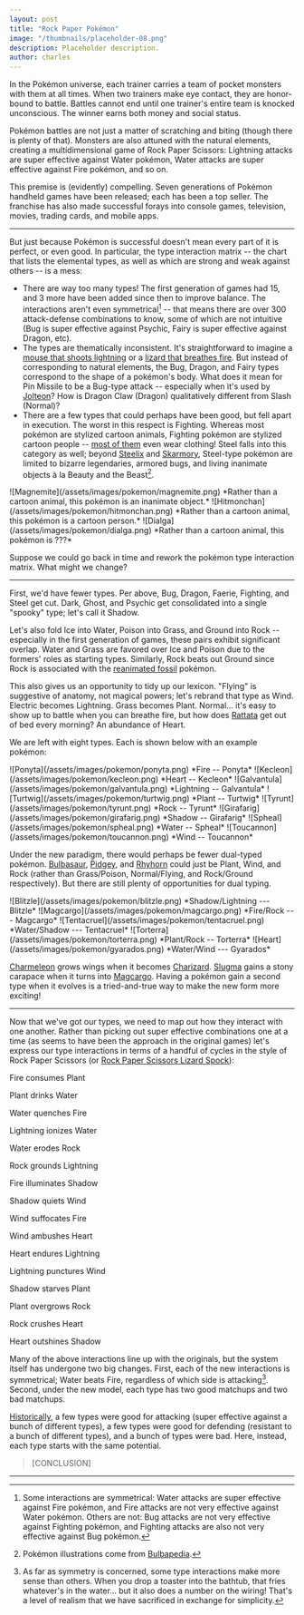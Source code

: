 ```yaml
---
layout: post
title: "Rock Paper Pokémon"
image: "/thumbnails/placeholder-08.png"
description: Placeholder description.
author: charles
---
```


In the Pokémon universe, each trainer carries a team of pocket monsters with them at all times. When two trainers make eye contact, they are honor-bound to battle. Battles cannot end until one trainer's entire team is knocked unconscious. The winner earns both money and social status.

Pokémon battles are not just a matter of scratching and biting (though there is plenty of that). Monsters are also attuned with the natural elements, creating a multidimensional game of Rock Paper Scissors: Lightning attacks are super effective against Water pokémon, Water attacks are super effective against Fire pokémon, and so on.

This premise is (evidently) compelling. Seven generations of Pokémon handheld games have been released; each has been a top seller. The franchise has also made successful forays into console games, television, movies, trading cards, and mobile apps.

---

But just because Pokémon is successful doesn't mean every part of it is perfect, or even good. In particular, the type interaction matrix -- the chart that lists the elemental types, as well as which are strong and weak against others -- is a mess:

- There are way too many types! The first generation of games had 15, and 3 more have been added since then to improve balance. The interactions aren't even symmetrical[^1] -- that means there are over 300 attack-defense combinations to know, some of which are not intuitive (Bug is super effective against Psychic, Fairy is super effective against Dragon, etc).
- The types are thematically inconsistent. It's straightforward to imagine a [mouse that shoots lightning](http://bulbapedia.bulbagarden.net/wiki/Pikachu_(Pok%C3%A9mon)) or a [lizard that breathes fire](http://bulbapedia.bulbagarden.net/wiki/Charmander_(Pok%C3%A9mon)). But instead of corresponding to natural elements, the Bug, Dragon, and Fairy types correspond to the shape of a pokémon's body. What does it mean for Pin Missile to be a Bug-type attack -- especially when it's used by [Jolteon](http://bulbapedia.bulbagarden.net/wiki/Jolteon_(Pok%C3%A9mon))? How is Dragon Claw (Dragon) qualitatively different from Slash (Normal)?
- There are a few types that could perhaps have been good, but fell apart in execution. The worst in this respect is Fighting. Whereas most pokémon are stylized cartoon animals, Fighting pokémon are stylized cartoon people -- [most of them](http://bulbapedia.bulbagarden.net/wiki/Fighting_(type)) even wear clothing! Steel falls into this category as well; beyond [Steelix](http://bulbapedia.bulbagarden.net/wiki/Steelix_(Pok%C3%A9mon)) and [Skarmory](http://bulbapedia.bulbagarden.net/wiki/Skarmory_(Pok%C3%A9mon)), Steel-type pokémon are limited to bizarre legendaries, armored bugs, and living inanimate objects à la Beauty and the Beast[^2].

[^1]: Some interactions are symmetrical: Water attacks are super effective against Fire pokémon, and Fire attacks are not very effective against Water pokémon. Others are not: Bug attacks are not very effective against Fighting pokémon, and Fighting attacks are also not very effective against Bug pokémon.

[^2]: Pokémon illustrations come from [Bulbapedia](http://bulbapedia.bulbagarden.net/wiki/Main_Page).

<span class="tiles">
    <span class="tile">
        ![Magnemite](/assets/images/pokemon/magnemite.png)
        *Rather than a cartoon animal, this pokémon is an inanimate object.*
    </span>
    <span class="tile">
        ![Hitmonchan](/assets/images/pokemon/hitmonchan.png)
        *Rather than a cartoon animal, this pokémon is a cartoon person.*
    </span>
    <span class="tile">
        ![Dialga](/assets/images/pokemon/dialga.png)
        *Rather than a cartoon animal, this pokémon is ???*
    </span>
</span>


Suppose we could go back in time and rework the pokémon type interaction matrix. What might we change?

---

First, we'd have fewer types. Per above, Bug, Dragon, Faerie, Fighting, and Steel get cut. Dark, Ghost, and Psychic get consolidated into a single "spooky" type; let's call it Shadow.

Let's also fold Ice into Water, Poison into Grass, and Ground into Rock -- especially in the first generation of games, these pairs exhibit significant overlap. Water and Grass are favored over Ice and Poison due to the formers' roles as starting types. Similarly, Rock beats out Ground since Rock is associated with the [reanimated fossil](http://bulbapedia.bulbagarden.net/wiki/Fossil) pokémon.

This also gives us an opportunity to tidy up our lexicon. "Flying" is suggestive of anatomy, not magical powers; let's rebrand that type as Wind. Electric becomes Lightning. Grass becomes Plant. Normal... it's easy to show up to battle when you can breathe fire, but how does [Rattata](http://bulbapedia.bulbagarden.net/wiki/Rattata_(Pok%C3%A9mon)) get out of bed every morning? An abundance of Heart.

We are left with eight types. Each is shown below with an example pokémon:

<span class="tiles">
    <span class="tile">
        ![Ponyta](/assets/images/pokemon/ponyta.png)
        *Fire -- Ponyta*
    </span>
    <span class="tile">
        ![Kecleon](/assets/images/pokemon/kecleon.png)
        *Heart -- Kecleon*
    </span>
    <span class="tile">
        ![Galvantula](/assets/images/pokemon/galvantula.png)
        *Lightning -- Galvantula*
    </span>
    <span class="tile">
        ![Turtwig](/assets/images/pokemon/turtwig.png)
        *Plant -- Turtwig*
    </span>
    <span class="tile">
        ![Tyrunt](/assets/images/pokemon/tyrunt.png)
        *Rock -- Tyrunt*
    </span>
    <span class="tile">
        ![Girafarig](/assets/images/pokemon/girafarig.png)
        *Shadow -- Girafarig*
    </span>
    <span class="tile">
        ![Spheal](/assets/images/pokemon/spheal.png)
        *Water -- Spheal*
    </span>
    <span class="tile">
        ![Toucannon](/assets/images/pokemon/toucannon.png)
        *Wind -- Toucannon*
    </span>
</span>

Under the new paradigm, there would perhaps be fewer dual-typed pokémon. [Bulbasaur](http://bulbapedia.bulbagarden.net/wiki/Bulbasaur_(Pok%C3%A9mon)), [Pidgey](http://bulbapedia.bulbagarden.net/wiki/Pidgey_(Pok%C3%A9mon)), and [Rhyhorn](http://bulbapedia.bulbagarden.net/wiki/Rhyhorn_(Pok%C3%A9mon)) could just be Plant, Wind, and Rock (rather than Grass/Poison, Normal/Flying, and Rock/Ground respectively). But there are still plenty of opportunities for dual typing.

<span class="tiles">
    <span class="tile">
        ![Blitzle](/assets/images/pokemon/blitzle.png)
        *Shadow/Lightning --- Blitzle*
    </span>
    <span class="tile">
        ![Magcargo](/assets/images/pokemon/magcargo.png)
        *Fire/Rock --- Magcargo*
    </span>
    <span class="tile">
        ![Tentacruel](/assets/images/pokemon/tentacruel.png)
        *Water/Shadow --- Tentacruel*
    </span>
    <span class="tile">
        ![Torterra](/assets/images/pokemon/torterra.png)
        *Plant/Rock -- Torterra*
    </span>
    <span class="tile">
        ![Heart](/assets/images/pokemon/gyarados.png)
        *Water/Wind --- Gyarados*
    </span>
</span>

[Charmeleon](http://bulbapedia.bulbagarden.net/wiki/Charmeleon_(Pok%C3%A9mon)) grows wings when it becomes [Charizard](http://bulbapedia.bulbagarden.net/wiki/Charizard_(Pok%C3%A9mon)). [Slugma](http://bulbapedia.bulbagarden.net/wiki/Slugma_(Pok%C3%A9mon)) gains a stony carapace when it turns into [Magcargo](http://bulbapedia.bulbagarden.net/wiki/Magcargo_(Pok%C3%A9mon)). Having a pokémon gain a second type when it evolves is a tried-and-true way to make the new form more exciting! 

---

Now that we've got our types, we need to map out how they interact with one another. Rather than picking out super effective combinations one at a time (as seems to have been the approach in the original games) let's express our type interactions in terms of a handful of cycles in the style of Rock Paper Scissors (or [Rock Paper Scissors Lizard Spock](http://www.samkass.com/theories/RPSSL.html)):

<!--
> - Fire consumes Plant; Plant drinks Water; Water quenches Fire
> - Lightning ionizes Water; Water erodes Rock; Rock grounds Lightning
> - Fire illuminates Shadow; Shadow quiets Wind; Wind suffocates Fire
> - Wind ambushes Heart; Heart endures Lightning; Lightning punctures Wind
> - Shadow starves Plant; Plant [covers] Rock; Rock crushes Heart; Heart [shakes off] Shadow
-->

<div class="tiles">
    <span class="tile">
<p>Fire consumes Plant</p>
<p>Plant drinks Water</p>
<p>Water quenches Fire</p>
    </span>
    <span class="tile">
<p>Lightning ionizes Water</p>
<p>Water erodes Rock</p>
<p>Rock grounds Lightning</p>
    </span>
    <span class="tile">
<p>Fire illuminates Shadow</p>
<p>Shadow quiets Wind</p>
<p>Wind suffocates Fire</p>
    </span>
    <span class="tile">
<p>Wind ambushes Heart</p>
<p>Heart endures Lightning</p>
<p>Lightning punctures Wind</p>
    </span>
    <span class="tile">
<p>Shadow starves Plant</p>
<p>Plant overgrows Rock</p>
<p>Rock crushes Heart</p>
<p>Heart outshines Shadow</p>
    </span>
</div>


Many of the above interactions line up with the originals, but the system itself has undergone two big changes. First, each of the new interactions is symmetrical; Water beats Fire, regardless of which side is attacking[^3]. Second, under the new model, each type has two good matchups and two bad matchups.

[^3]: As far as symmetry is concerned, some type interactions make more sense than others. When you drop a toaster into the bathtub, that fries whatever's in the water... but it also does a number on the wiring! That's a level of realism that we have sacrificed in exchange for simplicity.

[Historically](https://www.buzzfeed.com/rdicker23/the-definitive-ranking-of-pokemon-types-11paq), a few types were good for attacking (super effective against a bunch of different types), a few types were good for defending (resistant to a bunch of different types), and a bunch of types were bad. Here, instead, each type starts with the same potential.

> [CONCLUSION]

<!-- hr before the footnotes -->
---

